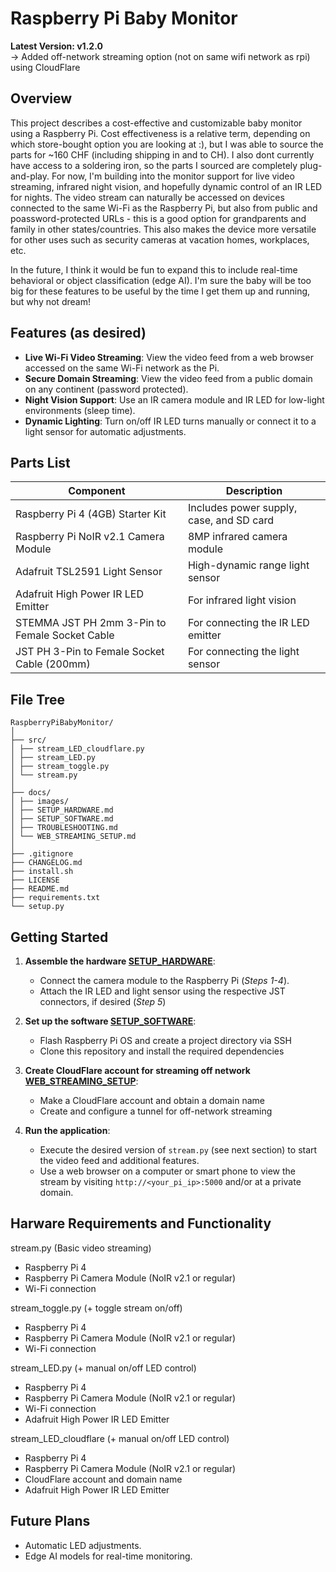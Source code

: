 # Raspberry Pi Baby Monitor

**Latest Version: v1.2.0**  
-> Added off-network streaming option (not on same wifi network as rpi) using CloudFlare

## Overview
This project describes a cost-effective and customizable baby monitor using a Raspberry Pi. Cost effectiveness is a relative term, depending on which store-bought option you are looking at :), but I was able to source the parts for ~160 CHF (including shipping in and to CH). I also dont currently have access to a soldering iron, so the parts I sourced are completely plug-and-play. For now, I'm building into the monitor support for live video streaming, infrared night vision, and hopefully dynamic control of an IR LED for nights. The video stream can naturally be accessed on devices connected to the same Wi-Fi as the Raspberry Pi, but also from public and poassword-protected URLs - this is a good option for grandparents and family in other states/countries. This also makes the device more versatile for other uses such as security cameras at vacation homes, workplaces, etc.

In the future, I think it would be fun to expand this to include real-time behavioral or object classification (edge AI). I'm sure the baby will be too big for these features to be useful by the time I get them up and running, but why not dream!

## Features (as desired)
- **Live Wi-Fi Video Streaming**: View the video feed from a web browser accessed on the same Wi-Fi network as the Pi.
- **Secure Domain Streaming**: View the video feed from a public domain on any continent (password protected).
- **Night Vision Support**: Use an IR camera module and IR LED for low-light environments (sleep time).
- **Dynamic Lighting**: Turn on/off IR LED turns manually or connect it to a light sensor for automatic adjustments.

## Parts List
| Component                                            | Description
|----------------------------------------------- |-----------------------------------------------------------------------------------|
| Raspberry Pi 4 (4GB) Starter Kit                     | Includes power supply, case, and SD card                 
| Raspberry Pi NoIR v2.1 Camera Module                 | 8MP infrared camera module                              
| Adafruit TSL2591 Light Sensor                        | High-dynamic range light sensor                          
| Adafruit High Power IR LED Emitter                   | For infrared light vision                                
| STEMMA JST PH 2mm 3-Pin to Female Socket Cable       | For connecting the IR LED emitter                        
| JST PH 3-Pin to Female Socket Cable (200mm)          | For connecting the light sensor                          

## File Tree
```
RaspberryPiBabyMonitor/
│
├── src/
│ ├── stream_LED_cloudflare.py
│ ├── stream_LED.py
│ ├── stream_toggle.py
│ └── stream.py
│
├── docs/
│ ├── images/
│ ├── SETUP_HARDWARE.md
│ ├── SETUP_SOFTWARE.md
│ ├── TROUBLESHOOTING.md
│ └── WEB_STREAMING_SETUP.md
│
├── .gitignore
├── CHANGELOG.md
├── install.sh
├── LICENSE
├── README.md
├── requirements.txt
└── setup.py
```

## Getting Started
1. **Assemble the hardware [SETUP_HARDWARE](docs/SETUP_HARDWARE.md#step-1-flashing-the-sd-card-with-raspberry-pi-os)**:
   - Connect the camera module to the Raspberry Pi (_Steps 1-4_).
   - Attach the IR LED and light sensor using the respective JST connectors, if desired (_Step 5_)
   
2. **Set up the software [SETUP_SOFTWARE](docs/SETUP_SOFTWARE.md#step-1-flashing-the-sd-card-with-raspberry-pi-os)**:
   - Flash Raspberry Pi OS and create a project directory via SSH
   - Clone this repository and install the required dependencies

3. **Create CloudFlare account for streaming off network [WEB_STREAMING_SETUP](docs/WEB_STREAMING_SETUP.md)**:
   - Make a CloudFlare account and obtain a domain name
   - Create and configure a tunnel for off-network streaming

4. **Run the application**:
   - Execute the desired version of `stream.py` (see next section) to start the video feed and additional features.
   - Use a web browser on a computer or smart phone to view the stream by visiting `http://<your_pi_ip>:5000` and/or at a private domain.


## Harware Requirements and Functionality
   stream.py (Basic video streaming)
   - Raspberry Pi 4
   - Raspberry Pi Camera Module (NoIR v2.1 or regular)
   - Wi-Fi connection

   stream_toggle.py (+ toggle stream on/off)
   - Raspberry Pi 4
   - Raspberry Pi Camera Module (NoIR v2.1 or regular)
   - Wi-Fi connection

   stream_LED.py (+ manual on/off LED control)
   - Raspberry Pi 4
   - Raspberry Pi Camera Module (NoIR v2.1 or regular)
   - Wi-Fi connection
   - Adafruit High Power IR LED Emitter

   stream_LED_cloudflare (+ manual on/off LED control)
   - Raspberry Pi 4
   - Raspberry Pi Camera Module (NoIR v2.1 or regular)
   - CloudFlare account and domain name
   - Adafruit High Power IR LED Emitter

## Future Plans
- Automatic LED adjustments.
- Edge AI models for real-time monitoring.
